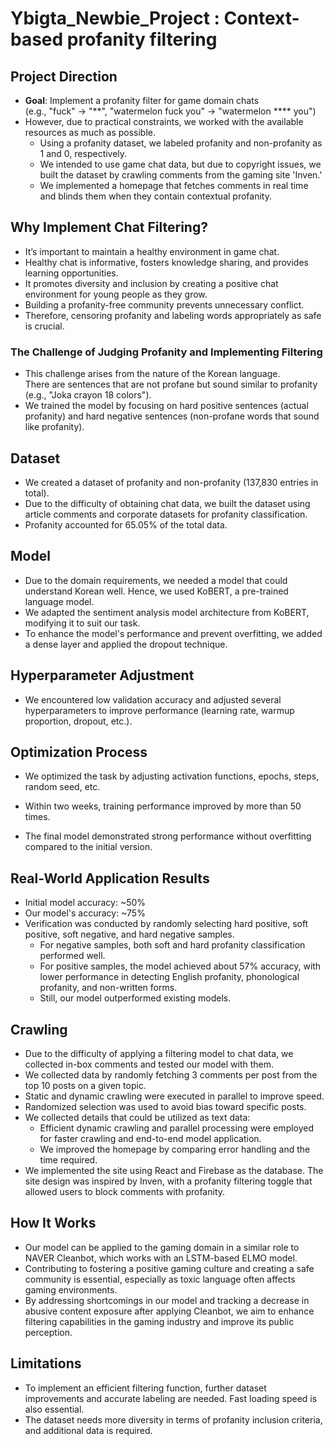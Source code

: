 # Ybigta_Newbie_Project : Context-based profanity filtering

## Project Direction
  - **Goal**: Implement a profanity filter for game domain chats  
    (e.g., "fuck" -> "**", "watermelon fuck you" -> "watermelon **** you")
  - However, due to practical constraints, we worked with the available resources as much as possible.
	- Using a profanity dataset, we labeled profanity and non-profanity as 1 and 0, respectively.
	- We intended to use game chat data, but due to copyright issues, we built the dataset by crawling comments from the gaming site 'Inven.'
	- We implemented a homepage that fetches comments in real time and blinds them when they contain contextual profanity.

## Why Implement Chat Filtering?
  - It’s important to maintain a healthy environment in game chat.
  - Healthy chat is informative, fosters knowledge sharing, and provides learning opportunities.
  - It promotes diversity and inclusion by creating a positive chat environment for young people as they grow.
  - Building a profanity-free community prevents unnecessary conflict.
  - Therefore, censoring profanity and labeling words appropriately as safe is crucial.

### The Challenge of Judging Profanity and Implementing Filtering
  - This challenge arises from the nature of the Korean language.  
    There are sentences that are not profane but sound similar to profanity (e.g., "Joka crayon 18 colors").
  - We trained the model by focusing on hard positive sentences (actual profanity) and hard negative sentences (non-profane words that sound like profanity).

## Dataset
  - We created a dataset of profanity and non-profanity (137,830 entries in total).
  - Due to the difficulty of obtaining chat data, we built the dataset using article comments and corporate datasets for profanity classification.
  - Profanity accounted for 65.05% of the total data.

## Model
  - Due to the domain requirements, we needed a model that could understand Korean well. Hence, we used KoBERT, a pre-trained language model.
  - We adapted the sentiment analysis model architecture from KoBERT, modifying it to suit our task.
  - To enhance the model's performance and prevent overfitting, we added a dense layer and applied the dropout technique.

## Hyperparameter Adjustment
  - We encountered low validation accuracy and adjusted several hyperparameters to improve performance (learning rate, warmup proportion, dropout, etc.).

## Optimization Process
  - We optimized the task by adjusting activation functions, epochs, steps, random seed, etc.

- Within two weeks, training performance improved by more than 50 times.
- The final model demonstrated strong performance without overfitting compared to the initial version.

## Real-World Application Results
  - Initial model accuracy: ~50%
  - Our model's accuracy: ~75%
  - Verification was conducted by randomly selecting hard positive, soft positive, soft negative, and hard negative samples.
	- For negative samples, both soft and hard profanity classification performed well.
	- For positive samples, the model achieved about 57% accuracy, with lower performance in detecting English profanity, phonological profanity, and non-written forms.
	- Still, our model outperformed existing models.

## Crawling
  - Due to the difficulty of applying a filtering model to chat data, we collected in-box comments and tested our model with them.
  - We collected data by randomly fetching 3 comments per post from the top 10 posts on a given topic.
  - Static and dynamic crawling were executed in parallel to improve speed.
  - Randomized selection was used to avoid bias toward specific posts.
  - We collected details that could be utilized as text data:
	- Efficient dynamic crawling and parallel processing were employed for faster crawling and end-to-end model application.
    - We improved the homepage by comparing error handling and the time required.
  - We implemented the site using React and Firebase as the database. The site design was inspired by Inven, with a profanity filtering toggle that allowed users to block comments with profanity.

## How It Works
  - Our model can be applied to the gaming domain in a similar role to NAVER Cleanbot, which works with an LSTM-based ELMO model.
  - Contributing to fostering a positive gaming culture and creating a safe community is essential, especially as toxic language often affects gaming environments.
  - By addressing shortcomings in our model and tracking a decrease in abusive content exposure after applying Cleanbot, we aim to enhance filtering capabilities in the gaming industry and improve its public perception.

## Limitations
  - To implement an efficient filtering function, further dataset improvements and accurate labeling are needed. Fast loading speed is also essential.
  - The dataset needs more diversity in terms of profanity inclusion criteria, and additional data is required.
